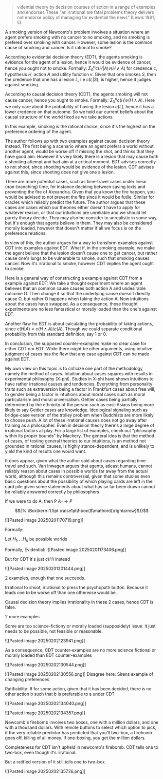 > vidential theory by decision courses of action in a range of examples and endorses These "an irrational are fatal problems theory delivers not endorse policy of managing for evidential the news" (Lewis 1981, 5).



A smoking version of Newcomb's problem involves a situation where an agent prefers smoking with no cancer to no smoking, and no smoking is prefered over smoking with cancer. However, some lesion is the common cause of smoking and cancer. Is it rational to smoke?

According to evidential decision theory (EDT), the agents smoking is evidence for the agent of a lesion, hence it would be evidence of cancer, hence you ought not to smoke. Formally: $\Sigma_0^n c(H|A)v(H\wedge A)$ for credence $c$, hypothesis $H$, action $A$ and utility function $v$. Given that one smokes $S$, then the credence that one has a lesion $L$, i.e $c(L|S)$, is higher, hence it judges against smoking. 

According to causal decision theory (CDT), the agents smoking will not cause cancer, hence you ought to smoke. Formally: $\Sigma_0^n c(H)v(H\wedge A)$. Here we only care about the probability of having the lesion $c(L)$, hence it has a lower credence on that outcome. So we hold our current beliefs about the causal structure of the world fixed as we take actions. 

In this example, smoking is the rational choice, since it's the highest on the preference ordering of the agent. 

The author follows up with two examples against causal decision theory instead. The first being a scenario where an agent prefers a world without another agent, would be worse off if missing the shot, and thinks that they have good aim. However it's very likely there is a lesion that may cause both a shooting attempt and bad aim at a critical moment. EDT advises correctly to not shoot, since shooting would be evidence of the lesion. CDT advises against this, since shooting does not give one a lesion. 

There are more potential cases, such as time-travel cases under linear (non-branching) time, for instance deciding between saving texts and preventing the fire of Alexandria. Given that you know the fire happen, you would be advised to not prevent the fire since it would be futile. Similar for oracles which reliably predict the future. The author argues that these cases are cases which our theories either doesn't have to apply for whatever reason, or that our intuitions are unreliable and we should let purely theory decide. They may also be consider to unrealistic in some way, but it's enough that agents believe in them. They may also be considered morally loaded, however that doesn't matter if all we focus is on the preference relations. 

In view of this, the author argues for a way to transform examples against CDT into examples against EDT. What if, in the smoking example, we make the agent believe that the lesion doesn't cause one to get cancer, but rather cause one's lungs to be vulnerable to smoke, such that smoking causes cancer. Now it's irrational to smoke, however CDT implies the agent ought to smoke. 

Here is a general way of constructing a example against CDT from a example against EDT: We take a thought experiment where an agent believes that an common cause causes both action A and undesirable outcome O. Then change it so that the underlying cause doesn't directly cause O, but rather O happens when taking the action A. Now intuitions about the cases have swapped. As a consequence, these thought experiments are no less fantastical or morally loaded than the one's against EDT. 

Another flaw for EDT is about calculating the probability of taking actions, since $c(H|A) = c(H\wedge A)/c(A)$. Though we could separate conditional probability from this standard definition, say 1 or 0.

In conclusion, the supposed counter-examples make no clear case for either CDT nor EDT. While there might be other arguments, using intuitive judgment of cases has the flaw that any case against CDT can be made against EDT. 

My own view on this topic is to criticize one part of the methodology, namely the method of cases. Intuition about cases squares with results in experimental philosophy (X-phi). Studies in X-phi have shown intuitions to have rather irrational causes and tendencies. Everything from personality traits such as extraversion being a factor in Frankfurt cases about free will, to gender being a factor in intuitions about moral cases such as moral particularism and moral universalism. Gettier cases being partially determined by the ethnicity of the person such as east-Asians being more likely to say Gettier cases are knowledge. Ideological signaling such as bridge-case version of the trolley problem when Buddhists are more likely to choose push. A lot of these irrational causes does not go away after training as a philosopher. Even in decision theory there's a large degree of irrational factors at play. For a large list of examples, check out "philosophy within its proper bounds" by Machery. The general idea is that the method of cases, of testing general theories to our intuitions, is an method not grounded in rational causes, is highly stance-dependent, and is unlikely to yield the kind of results one would want. 

It does appear, given what the author said about cases regarding time-travel and such. Van Inwagen argues that agents, atleast humans, cannot reliably reason about cases in possible worlds far away from the actual world, although this remains controversial, given that some studies even basic questions about the possibility of which playing cards are left in the card pile given some statements about what has so far been drawn cannot be reliably answered correctly by philosophers. 





If we were to do A, then P $A\square\to P$ 

$${%
  \Box\kern-1.5pt
  \raise1pt\hbox{$\mathord{\rightarrow}$}}$$

![[Pasted image 20250201170719.png]]

Formally:

Let $H_1,...H_n$ be possible worlds

Formally, Evidential:
![[Pasted image 20250201173406.png]]

But for CDT it's just $c(H)$ instead



![[Pasted image 20250201201444.png]]


2 examples, enough that one succeeds. 

Irrational to shoot, irrational to press the psychopath button. Because it leads one to be worse off than one otherwise would be. 

Causal decision theory implies irrationality in these 2 cases, hence CDT is false.

2 more examples

Some are too science-fictiony or morally loaded (supposidely)
Issue: It just needs to be possible, not feasible or reasonable.

![[Pasted image 20250202123941.png]]






As a consequence, CDT counter-examples are no more science fictional or morally loaded than EDT counter-examples





![[Pasted image 20250202130544.png]]

![[Pasted image 20250202130556.png]]
Disagree here: Sirens example of changing preferences






Ratifiability: If for some action, given that it has been decided, there is no other action b such that b is preferable to a under CDT

![[Pasted image 20250202134040.png]]



![[Pasted image 20250202134357.png]]


Newcomb's firebomb involves two boxes, one with a million dollars, and one with a thousand dollars. With remote buttons to select which option to pick, if the very reliable predictor has predicted that you'll two-box, a firebomb goes off, killing of all money. If one-boxing, you get the million dollars. 

Completeness for CDT isn't upheld in newcomb's firebomb. CDT tells one to two-box, even though it's irrational.

But a ratified version of it still tells one to two-box. 


![[Pasted image 20250202135726.png]]
